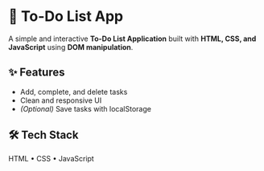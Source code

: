# 📝 To-Do List App

A simple and interactive **To-Do List Application** built with **HTML, CSS, and JavaScript** using **DOM manipulation**.

## ✨ Features
- Add, complete, and delete tasks
- Clean and responsive UI
- *(Optional)* Save tasks with localStorage

## 🛠️ Tech Stack
HTML • CSS • JavaScript
